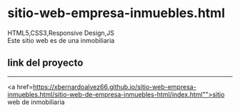 # sitio-web-empresa-inmuebles.html
HTML5,CSS3,Responsive Design,JS <br>
Este sitio web es de una inmobiliaria




 ## link del proyecto
 ------
 
 <a href=https://xbernardoalvez66.github.io/sitio-web-empresa-inmuebles.html/sitio-web-de-empresa-inmuebles-html/index.html"">sitio web de inmobiliaria</a>
